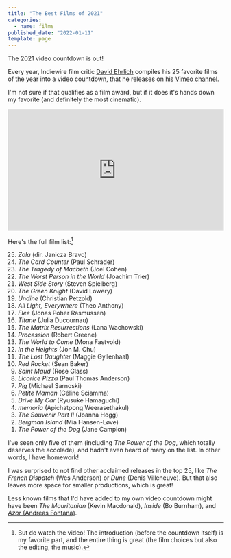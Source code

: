 ```yaml
---
title: "The Best Films of 2021"
categories:
  - name: films
published_date: "2022-01-11"
template: page
---
```


The 2021 video countdown is out!

Every year, Indiewire film critic [David Ehrlich](https://twitter.com/davidehrlich) compiles his 25 favorite films of the year into a video countdown, that he releases on his [Vimeo channel](https://vimeo.com/user92154201).

I'm not sure if that qualifies as a film award, but if it does it's hands down my favorite (and definitely the most cinematic).

<style>.embed-container { position: relative; padding-bottom: 56.25%; height: 0; overflow: hidden; max-width: 100%; } .embed-container iframe, .embed-container object, .embed-container embed { position: absolute; top: 0; left: 0; width: 100%; height: 100%; }</style>
<div class='embed-container'><iframe src='https://player.vimeo.com/video/664072010?byline=0&portrait=0' frameborder='0' allowFullScreen></iframe></div>

Here's the full film list:[^1]

<ol reversed>
<li><em>Zola</em> (dir. Janicza Bravo)</li>
<li><em>The Card Counter</em> (Paul Schrader)</li>
<li><em>The Tragedy of Macbeth</em> (Joel Cohen)</li>
<li><em>The Worst Person in the World</em> (Joachim Trier)</li>
<li><em>West Side Story</em> (Steven Spielberg)</li>
<li><em>The Green Knight</em> (David Lowery)</li>
<li><em>Undine</em> (Christian Petzold)</li>
<li><em>All Light, Everywhere</em> (Theo Anthony)</li>
<li><em>Flee</em> (Jonas Poher Rasmussen)</li>
<li><em>Titane</em> (Julia Ducournau)</li>
<li><em>The Matrix Resurrections</em> (Lana Wachowski)</li>
<li><em>Procession</em> (Robert Greene)</li>
<li><em>The World to Come</em> (Mona Fastvold)</li>
<li><em>In the Heights</em> (Jon M. Chu)</li>
<li><em>The Lost Daughter</em> (Maggie Gyllenhaal)</li>
<li><em>Red Rocket</em> (Sean Baker)</li>
<li><em>Saint Maud</em> (Rose Glass)</li>
<li><em>Licorice Pizza</em> (Paul Thomas Anderson)</li>
<li><em>Pig</em> (Michael Sarnoski)</li>
<li><em>Petite Maman</em> (Céline Sciamma)</li>
<li><em>Drive My Car</em> (Ryusuke Hamaguchi)</li>
<li><em>memoria</em> (Apichatpong Weerasethakul)</li>
<li><em>The Souvenir Part II</em> (Joanna Hogg)</li>
<li><em>Bergman Island</em> (Mia Hansen-Løve)</li>
<li><em>The Power of the Dog</em> (Jane Campion)</li>
</ol>

I've seen only five of them (including _The Power of the Dog_, which totally deserves the accolade), and hadn't even heard of many on the list. In other words, I have homework!

I was surprised to not find other acclaimed releases in the top 25, like _The French Dispatch_ (Wes Anderson) or _Dune_ (Denis Villeneuve). But that also leaves more space for smaller productions, which is great!

Less known films that I'd have added to my own video countdown might have been _The Mauritanian_ (Kevin Macdonald), _Inside_ (Bo Burnham), and [_Azor_ (Andreas Fontana)](/notes/azor-by-andreas-fontana-was-good-weird).

[^1]: But do watch the video! The introduction (before the countdown itself) is my favorite part, and the entire thing is great (the film choices but also the editing, the music).
